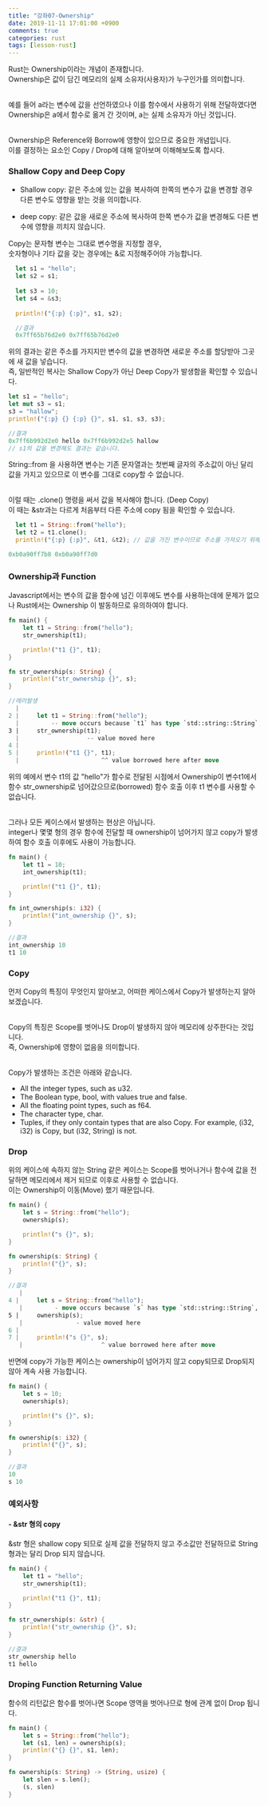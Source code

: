 ```yaml
---
title: "강좌07-Ownership"
date: 2019-11-11 17:01:00 +0900
comments: true
categories: rust
tags: [lesson-rust]
---
```




Rust는 Ownership이라는 개념이 존재합니다.<br>
Ownership은 값이 담긴 메모리의 실제 소유자(사용자)가 누구인가를 의미합니다.<br><br>

예를 들어 a라는 변수에 값을 선언하였으나 이를 함수에서 사용하기 위해 전달하였다면 Ownership은 a에서 함수로 옮겨 간 것이며, a는 실제 소유자가 아닌 것입니다.<br><br>

Ownership은 Reference와 Borrow에 영향이 있으므로 중요한 개념입니다.<br>
이를 결정하는 요소인 Copy / Drop에 대해 알아보며 이해해보도록 합시다.<br>


### Shallow Copy and Deep Copy 

- Shallow copy: 같은 주소에 있는 값을 복사하여 한쪽의 변수가 값을 변경할 경우 다른 변수도 영향을 받는 것을 의미합니다.

- deep copy: 같은 값을 새로운 주소에 복사하여 한쪽 변수가 값을 변경해도 다른 변수에 영향을 끼치지 않습니다.

Copy는 문자형 변수는 그대로 변수명을 지정할 경우,<br>
숫자형이나 기타 값을 갖는 경우에는 &로 지정해주어야 가능합니다.<br>

```rust
  let s1 = "hello";
  let s2 = s1;
  
  let s3 = 10;
  let s4 = &s3;
  
  println!("{:p} {:p}", s1, s2);

  //결과
  0x7ff65b76d2e0 0x7ff65b76d2e0
```
  
위의 결과는 같은 주소를 가지지만 변수의 값을 변경하면 새로운 주소를 할당받아 그곳에 새 값을 넣습니다.<br>
즉, 일반적인 복사는 Shallow Copy가 아닌 Deep Copy가 발생함을 확인할 수 있습니다.<br>

  ```rust
  let s1 = "hello";
  let mut s3 = s1;
  s3 = "hallow";
  println!("{:p} {} {:p} {}", s1, s1, s3, s3);
  
  //결과 
  0x7ff6b992d2e0 hello 0x7ff6b992d2e5 hallow
  // s1의 값을 변경해도 결과는 같습니다.
```

String::from 을 사용하면 변수는 기존 문자열과는 첫번째 글자의 주소값이 아닌 달리 값을 가지고 있으므로 이 변수를 그대로 copy할 수 없습니다.<br><br>

이럴 때는 .clone() 명령을 써서 값을 복사해야 합니다. (Deep Copy)<br>
이 때는 &str과는 다르게 처음부터 다른 주소에 copy 됨을 확인할 수 있습니다.

```rust
  let t1 = String::from("hello");
  let t2 = t1.clone();
  println!("{:p} {:p}", &t1, &t2); // 값을 가진 변수이므로 주소를 가져오기 위해 &를 붙여야 합니다.

0xb0a90ff7b8 0xb0a90ff7d0
```


### Ownership과 Function

Javascript에서는 변수의 값을 함수에 넘긴 이후에도 변수를 사용하는데에 문제가 없으나 Rust에서는 Ownership 이 발동하므로 유의하여야 합니다. 


```rust
fn main() {
    let t1 = String::from("hello");
    str_ownership(t1);

    println!("t1 {}", t1);
}

fn str_ownership(s: String) {
    println!("str_ownership {}", s);
}

//에러발생
  |
2 |     let t1 = String::from("hello");
  |         -- move occurs because `t1` has type `std::string::String`, which does not implement the `Copy` trait
3 |     str_ownership(t1);
  |                   -- value moved here
4 | 
5 |     println!("t1 {}", t1);
  |                       ^^ value borrowed here after move
```

위의 예에서 변수 t1의 값 "hello"가 함수로 전달된 시점에서 Ownership이 변수t1에서 함수 str_ownership로 넘어갔으므로(borrowed) 함수 호출 이후 t1 변수를 사용할 수 없습니다.<br><br>


그러나 모든 케이스에서 발생하는 현상은 아닙니다.<br>
integer나 몇몇 형의 경우 함수에 전달할 때 ownership이 넘어가지 않고 copy가 발생하여 함수 호출 이후에도 사용이 가능합니다.

```rust
fn main() {
    let t1 = 10;
    int_ownership(t1);

    println!("t1 {}", t1);
}

fn int_ownership(s: i32) {
    println!("int_ownership {}", s);
}

//결과
int_ownership 10
t1 10
```



### Copy

먼저 Copy의 특징이 무엇인지 알아보고, 어떠한 케이스에서 Copy가 발생하는지 알아보겠습니다. <br><br>

Copy의 특징은 Scope를 벗어나도 Drop이 발생하지 않아 메모리에 상주한다는 것입니다.<br>
즉, Ownership에 영향이 없음을 의미합니다.<br><br>

Copy가 발생하는 조건은 아래와 같습니다.

- All the integer types, such as u32.
- The Boolean type, bool, with values true and false.
- All the floating point types, such as f64.
- The character type, char.
- Tuples, if they only contain types that are also Copy. For example, (i32, i32) is Copy, but (i32, String) is not.


### Drop

위의 케이스에 속하지 않는 String 같은 케이스는 Scope를 벗어나거나 함수에 값을 전달하면 메모리에서 제거 되므로 이후로 사용할 수 없습니다.<br>
이는 Ownership이 이동(Move) 했기 때문입니다.


```rust
fn main() {
    let s = String::from("hello");
    ownership(s);

    println!("s {}", s);
}

fn ownership(s: String) {
    println!("{}", s);
}

//결과
   |
4 |     let s = String::from("hello");
   |         - move occurs because `s` has type `std::string::String`, which does not implement the `Copy` trait
5 |     ownership(s);
   |               - value moved here
6 | 
7 |     println!("s {}", s);
   |                      ^ value borrowed here after move
```

반면에 copy가 가능한 케이스는 ownership이 넘어가지 않고 copy되므로 Drop되지 않아 계속 사용 가능합니다.

```rust
fn main() {
    let s = 10;
    ownership(s);

    println!("s {}", s);
}

fn ownership(s: i32) {
    println!("{}", s);
}

//결과
10
s 10
```






### 예외사항

#### - &str 형의 copy

&str 형은 shallow copy 되므로 실제 값을 전달하지 않고 주소값만 전달하므로 String형과는 달리 Drop 되지 않습니다.

```rust
fn main() {
    let t1 = "hello";
    str_ownership(t1);

    println!("t1 {}", t1);
}

fn str_ownership(s: &str) {
    println!("str_ownership {}", s);
}

//결과
str_ownership hello
t1 hello
```





### Droping Function Returning Value

함수의 리턴값은 함수를 벗어나면 Scope 영역을 벗어나므로 형에 관계 없이 Drop 됩니다.

```rust
fn main() {
    let s = String::from("hello");
    let (s1, len) = ownership(s);
    println!("{} {}", s1, len);
}

fn ownership(s: String) -> (String, usize) {
    let slen = s.len();
    (s, slen)
}
```

